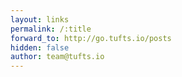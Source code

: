 ```yaml
---
layout: links
permalink: /:title
forward_to: http://go.tufts.io/posts
hidden: false
author: team@tufts.io
---
```

